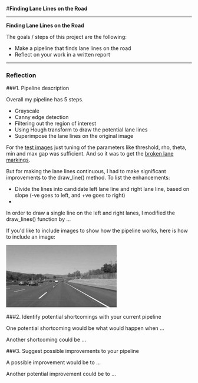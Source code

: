 #**Finding Lane Lines on the Road** 


---

**Finding Lane Lines on the Road**

The goals / steps of this project are the following:
* Make a pipeline that finds lane lines on the road
* Reflect on your work in a written report


[//]: # (Image References)

[image1]: ./examples/grayscale.jpg "Grayscale"

---

### Reflection

###1. Pipeline description

Overall my pipeline has 5 steps.
 * Grayscale
 * Canny edge detection
 * Filtering out the region of interest
 * Using Hough transform to draw the potential lane lines
 * Superimpose the lane lines on the original image
 
 For the [test images](./test_images) just tuning of the parameters like threshold, rho, theta, min and max gap was sufficient. And so it was to get the [broken lane markings](./white_dashed_out.mp4). 

 But for making the lane lines continuous, I had to make significant improvements to the draw_line() method. To list the enhancements: 
 * Divide the lines into candidate left lane line and right lane line, based on slope (-ve goes to left, and +ve goes to right)
 * 
  

In order to draw a single line on the left and right lanes, I modified the draw_lines() function by ...

If you'd like to include images to show how the pipeline works, here is how to include an image: 

![alt text][image1]


###2. Identify potential shortcomings with your current pipeline


One potential shortcoming would be what would happen when ... 

Another shortcoming could be ...


###3. Suggest possible improvements to your pipeline

A possible improvement would be to ...

Another potential improvement could be to ...
